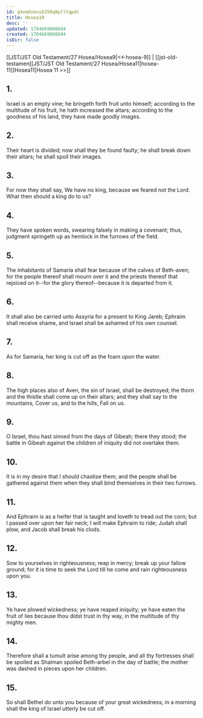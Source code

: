 ```yaml
---
id: g4vmdzeusb358q8plltqpdc
title: Hosea10
desc: ''
updated: 1704669006694
created: 1704669006694
isDir: false
---
```

[[JST/JST Old Testament/27 Hosea/Hosea9|<<-hosea-9]] | [[jst-old-testamen[[JST/JST Old Testament/27 Hosea/Hosea11|hosea-11]]Hosea11|Hosea 11 >>]]
## 1.
Israel is an empty vine; he bringeth forth fruit unto himself; according to the multitude of his fruit, he hath increased the altars; according to the goodness of his land, they have made goodly images.
## 2.
Their heart is divided; now shall they be found faulty; he shall break down their altars; he shall spoil their images.
## 3.
For now they shall say, We have no king, because we feared not the Lord. What then should a king do to us?
## 4.
They have spoken words, swearing falsely in making a covenant; thus, judgment springeth up as hemlock in the furrows of the field.
## 5.
The inhabitants of Samaria shall fear because of the calves of Beth-aven; for the people thereof shall mourn over it and the priests thereof that rejoiced on it\--for the glory thereof\--because it is departed from it.
## 6.
It shall also be carried unto Assyria for a present to King Jareb; Ephraim shall receive shame, and Israel shall be ashamed of his own counsel.
## 7.
As for Samaria, her king is cut off as the foam upon the water.
## 8.
The high places also of Aven, the sin of Israel, shall be destroyed; the thorn and the thistle shall come up on their altars; and they shall say to the mountains, Cover us, and to the hills, Fall on us.
## 9.
O Israel, thou hast sinned from the days of Gibeah; there they stood; the battle in Gibeah against the children of iniquity did not overtake them.
## 10.
It is in my desire that I should chastise them; and the people shall be gathered against them when they shall bind themselves in their two furrows.
## 11.
And Ephraim is as a heifer that is taught and loveth to tread out the corn; but I passed over upon her fair neck; I will make Ephraim to ride; Judah shall plow, and Jacob shall break his clods.
## 12.
Sow to yourselves in righteousness; reap in mercy; break up your fallow ground; for it is time to seek the Lord till he come and rain righteousness upon you.
## 13.
Ye have plowed wickedness; ye have reaped iniquity; ye have eaten the fruit of lies because thou didst trust in thy way, in the multitude of thy mighty men.
## 14.
Therefore shall a tumult arise among thy people, and all thy fortresses shall be spoiled as Shalman spoiled Beth-arbel in the day of battle; the mother was dashed in pieces upon her children.
## 15.
So shall Bethel do unto you because of your great wickedness; in a morning shall the king of Israel utterly be cut off.

